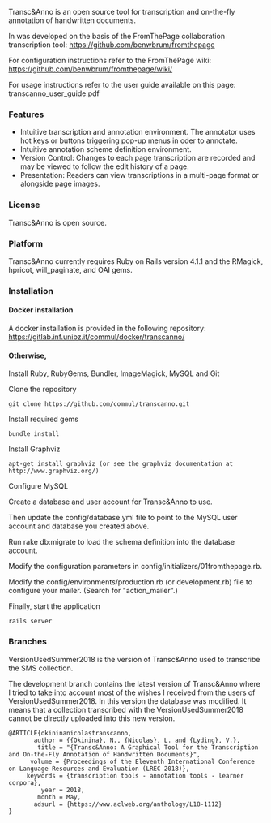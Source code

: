 Transc&Anno is an open source tool for transcription and on-the-fly annotation of handwritten documents.

In was developed on the basis of the FromThePage collaboration transcription tool: https://github.com/benwbrum/fromthepage

For configuration instructions refer to the FromThePage wiki: https://github.com/benwbrum/fromthepage/wiki/

For usage instructions refer to the user guide available on this page: transcanno_user_guide.pdf


### Features

- Intuitive transcription and annotation environment. The annotator uses hot keys or buttons triggering pop-up menus in oder to annotate.
- Intuitive annotation scheme definition environment.
- Version Control: Changes to each page transcription are recorded and may be viewed to follow the edit history of a page.
- Presentation: Readers can view transcriptions in a multi-page format or alongside page images.

### License

Transc&Anno is open source.

### Platform

Transc&Anno currently requires Ruby on Rails version 4.1.1 and the RMagick, hpricot, will_paginate, and OAI gems.

### Installation

#### Docker installation

A docker installation is provided in the following repository: https://gitlab.inf.unibz.it/commul/docker/transcanno/

#### Otherwise,

Install Ruby, RubyGems, Bundler, ImageMagick, MySQL and Git

Clone the repository

    git clone https://github.com/commul/transcanno.git

Install required gems

    bundle install

Install Graphviz

    apt-get install graphviz (or see the graphviz documentation at http://www.graphviz.org/)

Configure MySQL

Create a database and user account for Transc&Anno to use.

Then update the config/database.yml file to point to the MySQL user account and database you created above.

Run
    rake db:migrate
to load the schema definition into the database account.

Modify the configuration parameters in config/initializers/01fromthepage.rb.

Modify the config/environments/production.rb (or development.rb) file to configure your mailer.  (Search for "action_mailer".)

Finally, start the application

    rails server


### Branches

VersionUsedSummer2018 is the version of Transc&Anno used to transcribe the SMS collection.

The development branch contains the latest version of Transc&Anno where I tried to take into account most of the wishes I received from the 
users of VersionUsedSummer2018. In this version the database was modified. It means that a collection transcribed with the VersionUsedSummer2018 cannot be directly uploaded into this new version.

```
@ARTICLE{okininanicolastranscanno,
       author = {{Okinina}, N., {Nicolas}, L. and {Lyding}, V.},
        title = "{Transc&Anno: A Graphical Tool for the Transcription and On-the-Fly Annotation of Handwritten Documents}",
      volume = {Proceedings of the Eleventh International Conference on Language Resources and Evaluation (LREC 2018)},
     keywords = {transcription tools - annotation tools - learner corpora},
         year = 2018,
        month = May,
       adsurl = {https://www.aclweb.org/anthology/L18-1112}
}
```